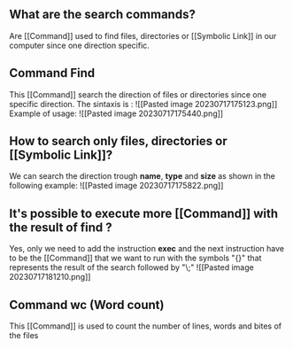 ## What are the search commands?

Are [[Command]] used to find files, directories or [[Symbolic Link]] in our computer since one direction specific. 

## Command Find
This [[Command]] search the direction of files or directories since one specific direction. The sintaxis is : 
	![[Pasted image 20230717175123.png]]
	Example of usage:
	![[Pasted image 20230717175440.png]]

## How to search only files, directories or [[Symbolic Link]]?

We can search the direction trough **name**, **type** and **size** as shown in the following example:
![[Pasted image 20230717175822.png]]

## It's possible to execute more [[Command]] with the result of find ?

Yes, only we need to add the instruction **exec** and the next instruction have to be the [[Command]] that we want to run with the symbols "{}" that represents the result of the search followed by "\\;"
![[Pasted image 20230717181210.png]]


## Command wc (Word count)
This [[Command]] is used to count the number of lines, words and bites of the files
